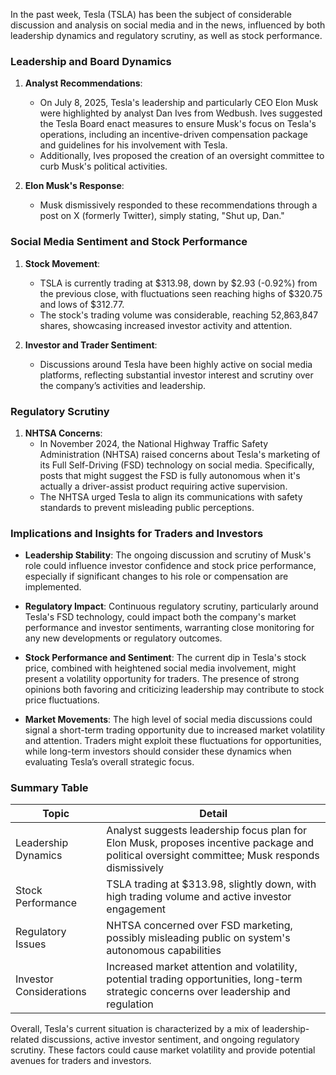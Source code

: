 In the past week, Tesla (TSLA) has been the subject of considerable discussion and analysis on social media and in the news, influenced by both leadership dynamics and regulatory scrutiny, as well as stock performance.

### Leadership and Board Dynamics

1. **Analyst Recommendations**:
    - On July 8, 2025, Tesla's leadership and particularly CEO Elon Musk were highlighted by analyst Dan Ives from Wedbush. Ives suggested the Tesla Board enact measures to ensure Musk's focus on Tesla's operations, including an incentive-driven compensation package and guidelines for his involvement with Tesla.
    - Additionally, Ives proposed the creation of an oversight committee to curb Musk's political activities.

2. **Elon Musk's Response**:
    - Musk dismissively responded to these recommendations through a post on X (formerly Twitter), simply stating, "Shut up, Dan."

### Social Media Sentiment and Stock Performance

1. **Stock Movement**:
    - TSLA is currently trading at $313.98, down by $2.93 (-0.92%) from the previous close, with fluctuations seen reaching highs of $320.75 and lows of $312.77.
    - The stock's trading volume was considerable, reaching 52,863,847 shares, showcasing increased investor activity and attention.

2. **Investor and Trader Sentiment**:
    - Discussions around Tesla have been highly active on social media platforms, reflecting substantial investor interest and scrutiny over the company’s activities and leadership.

### Regulatory Scrutiny

1. **NHTSA Concerns**:
    - In November 2024, the National Highway Traffic Safety Administration (NHTSA) raised concerns about Tesla's marketing of its Full Self-Driving (FSD) technology on social media. Specifically, posts that might suggest the FSD is fully autonomous when it's actually a driver-assist product requiring active supervision.
    - The NHTSA urged Tesla to align its communications with safety standards to prevent misleading public perceptions.

### Implications and Insights for Traders and Investors

- **Leadership Stability**: The ongoing discussion and scrutiny of Musk's role could influence investor confidence and stock price performance, especially if significant changes to his role or compensation are implemented.
  
- **Regulatory Impact**: Continuous regulatory scrutiny, particularly around Tesla's FSD technology, could impact both the company's market performance and investor sentiments, warranting close monitoring for any new developments or regulatory outcomes.

- **Stock Performance and Sentiment**: The current dip in Tesla's stock price, combined with heightened social media involvement, might present a volatility opportunity for traders. The presence of strong opinions both favoring and criticizing leadership may contribute to stock price fluctuations.

- **Market Movements**: The high level of social media discussions could signal a short-term trading opportunity due to increased market volatility and attention. Traders might exploit these fluctuations for opportunities, while long-term investors should consider these dynamics when evaluating Tesla’s overall strategic focus.

### Summary Table

| Topic                  | Detail                                                                                                                                       |
|------------------------|----------------------------------------------------------------------------------------------------------------------------------------------|
| Leadership Dynamics    | Analyst suggests leadership focus plan for Elon Musk, proposes incentive package and political oversight committee; Musk responds dismissively |
| Stock Performance      | TSLA trading at $313.98, slightly down, with high trading volume and active investor engagement                                                |
| Regulatory Issues      | NHTSA concerned over FSD marketing, possibly misleading public on system's autonomous capabilities                                              |
| Investor Considerations| Increased market attention and volatility, potential trading opportunities, long-term strategic concerns over leadership and regulation            |

Overall, Tesla's current situation is characterized by a mix of leadership-related discussions, active investor sentiment, and ongoing regulatory scrutiny. These factors could cause market volatility and provide potential avenues for traders and investors.